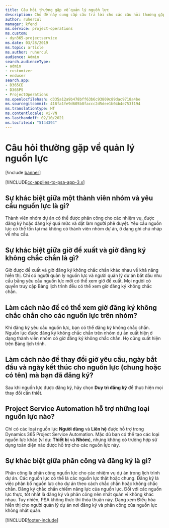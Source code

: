 ```yaml
---
title: Câu hỏi thường gặp về quản lý nguồn lực
description: Chủ đề này cung cấp câu trả lời cho các câu hỏi thường gặp về quản lý nguồn lực.
author: ruhercul
manager: kfend
ms.service: project-operations
ms.custom:
- dyn365-projectservice
ms.date: 03/28/2019
ms.topic: article
ms.author: ruhercul
audience: Admin
search.audienceType:
- admin
- customizer
- enduser
search.app:
- D365CE
- D365PS
- ProjectOperations
ms.openlocfilehash: d335a12a9b478bff63b6c93809c89dac9718a4be
ms.sourcegitcommit: 418fa1fe9d605b8faccc2d5dee1b04b4e753f194
ms.translationtype: HT
ms.contentlocale: vi-VN
ms.lasthandoff: 02/10/2021
ms.locfileid: "5144394"
---
```

# <a name="resource-management-faq"></a>Câu hỏi thường gặp về quản lý nguồn lực

[!include [banner](../includes/psa-now-project-operations.md)]

[!INCLUDE[cc-applies-to-psa-app-3.x](../includes/cc-applies-to-psa-app-3x.md)]

## <a name="what-is-the-difference-between-a-team-member-and-a-resource-requirement"></a>Sự khác biệt giữa một thành viên nhóm và yêu cầu nguồn lực là gì?

Thành viên nhóm dự án có thể được phân công cho các nhiệm vụ, được đăng ký hoặc đăng ký quá mức và đặt làm người phê duyệt. Yêu cầu nguồn lực có thể tồn tại mà không có thành viên nhóm dự án, ở dạng ghi chú nháp về nhu cầu. 

## <a name="what-is-the-difference-between-proposed-and-soft-booked-hours"></a>Sự khác biệt giữa giờ đề xuất và giờ đăng ký không chắc chắn là gì?

Giờ được đề xuất và giờ đăng ký không chắc chắn khác nhau về khả năng hiển thị. Chỉ có người quản lý nguồn lực và người quản lý dự án bắt đầu nhu cầu bằng yêu cầu nguồn lực mới có thể xem giờ đề xuất. Mọi người có quyền truy cập Bảng lịch trình đều có thể xem giờ đăng ký không chắc chắn.

## <a name="how-can-i-see-the-soft-booked-hours-for-resources-on-a-team"></a>Làm cách nào để có thể xem giờ đăng ký không chắc chắn cho các nguồn lực trên nhóm?

Khi đăng ký yêu cầu nguồn lực, bạn có thể đăng ký không chắc chắn. Nguồn lực được đăng ký không chắc chắn trên nhóm dự án xuất hiện ở dạng thành viên nhóm có giờ đăng ký không chắc chắn. Họ cũng xuất hiện trên Bảng lịch trình.

## <a name="how-do-i-change-the-required-hours-and-the-start-and-end-dates-for-a-resource-generic-or-named-that-i-booked"></a>Làm cách nào để thay đổi giờ yêu cầu, ngày bắt đầu và ngày kết thúc cho nguồn lực (chung hoặc có tên) mà bạn đã đăng ký?

Sau khi nguồn lực được đăng ký, hãy chọn **Duy trì đăng ký** để thực hiện mọi thay đổi cần thiết.

## <a name="what-resources-types-does-project-service-automation-support"></a>Project Service Automation hỗ trợ những loại nguồn lực nào?

Chỉ có các loại nguồn lực **Người dùng** và **Liên hệ** được hỗ trợ trong Dynamics 365 Project Service Automation. Mặc dù bạn có thể tạo các loại nguồn lực khác (ví dụ: **Thiết bị** và **Nhóm**), nhưng không có trường hợp sử dụng toàn diện nào được hỗ trợ cho các nguồn lực này.

## <a name="what-is-the-difference-between-an-assignment-and-a-booking"></a>Sự khác biệt giữa phân công và đăng ký là gì?

Phân công là phân công nguồn lực cho các nhiệm vụ dự án trong lịch trình dự án. Các nguồn lực có thể là các nguồn lực thật hoặc chung. Đăng ký là việc phân bổ nguồn lực cho dự án theo cách chắc chắn hoặc không chắc chắn. Đăng ký chắc chắn chiếm năng lực của nguồn lực. Đối với các nguồn lực thực, tốt nhất là đăng ký và phân công nên nhất quán vì không khác nhau. Tuy nhiên, PSA không thực thi thỏa thuận này. Dạng xem Điều hòa hiển thị cho người quản lý dự án nơi đăng ký và phân công của nguồn lực không nhất quán.


[!INCLUDE[footer-include](../includes/footer-banner.md)]